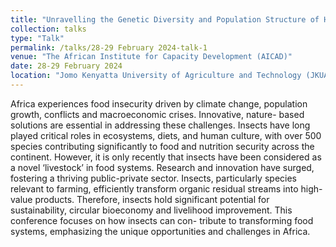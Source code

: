 ```yaml
---
title: "Unravelling the Genetic Diversity and Population Structure of Hermetia illucens (black soldier fly) in Kenya and Uganda"
collection: talks
type: "Talk"
permalink: /talks/28-29 February 2024-talk-1
venue: "The African Institute for Capacity Development (AICAD)"
date: 28-29 February 2024
location: "Jomo Kenyatta University of Agriculture and Technology (JKUAT), Nairobi, Kenya"
---
```


Africa experiences food insecurity driven by climate change, population growth, conflicts and macroeconomic crises. Innovative, nature-
based solutions are essential in addressing these challenges. Insects have long played critical roles in ecosystems, diets, and human culture,
with over 500 species contributing significantly to food and nutrition security across the continent. However, it is only recently that insects
have been considered as a novel ‘livestock’ in food systems. Research and innovation have surged, fostering a thriving public-private sector.
Insects, particularly species relevant to farming, efficiently transform organic residual streams into high-value products. Therefore, insects
hold significant potential for sustainability, circular bioeconomy and livelihood improvement. This conference focuses on how insects can con-
tribute to transforming food systems, emphasizing the unique opportunities and challenges in Africa.